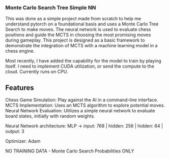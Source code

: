 ### Monte Carlo Search Tree Simple NN

This was done as a simple project made from scratch to help me understand pytorch on a foundational basis and uses a Monte Carlo Tree Search to make moves.  The neural network is used to evaluate chess positions and guide the MCTS in choosing the most promising moves during gameplay. This project is designed as a basic framework to demonstrate the integration of MCTS with a machine learning model in a chess engine.

Most recently, I have added the capability for the model to train by playing itself. I need to implement CUDA utilization, or send the compute to the cloud. Currently runs on CPU. 

## Features 

Chess Game Simulation: Play against the AI in a command-line interface.
MCTS Implementation: Uses an MCTS algorithm to explore potential moves.
Neural Network Evaluation: Utilizes a simple neural network to evaluate board states, initially with random weights.


Neural Network architecture: MLP -> input: 768 | hidden: 256 | hidden: 64 | output: 3

Optimizer: Adam

NO TRAINING DATA - Monte Carlo Search Probabilities ONLY 

